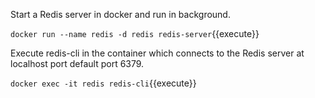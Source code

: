 Start a Redis server in docker and run in background.

`docker run --name redis -d redis redis-server`{{execute}}

Execute redis-cli in the container which connects to the Redis server at localhost port default port 6379.

`docker exec -it redis redis-cli`{{execute}}

